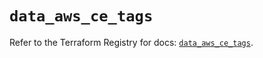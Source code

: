 # `data_aws_ce_tags`

Refer to the Terraform Registry for docs: [`data_aws_ce_tags`](https://registry.terraform.io/providers/hashicorp/aws/6.8.0/docs/data-sources/ce_tags).
